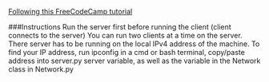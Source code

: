 [Following this FreeCodeCamp tutorial](https://www.youtube.com/watch?v=McoDjOCb2Zo)

###Instructions
Run the server first before running the client (client connects to the server)
You can run two clients at a time on the server. 
There server has to be running on the local IPv4 address of the machine. To find your IP address,
run ipconfig in a cmd or bash terminal, copy/paste address into server.py server variable, as well as 
the variable in the Network class in Network.py

